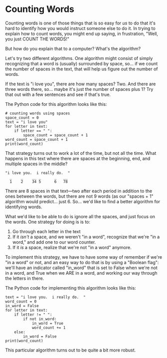 Counting Words
==============

Counting words is one of those things that is so easy for <i>us</i> to do that it's hard to identify how you would instruct someone else to do it. In trying to explain how to count words, you might end up saying, in frustration, "Well, you just COUNT THE WORDS!"

But how do you explain that to a computer? What's the algorithm?

Let's try two different algorithms. One algorithm might consist of simply recognizing that a word is (usually) surrounded by space, so... if we count the number of spaces in the text, that will help us figure out the number of words.

If the text is "i love you", there are how many spaces? Two. And there are three words there, so... maybe it's just the number of spaces plus 1? Try that out with a few sentences and see if that's true.

The Python code for this algorithm looks like this:

    # counting words using spaces
    space_count = 0
    text = "i love you"
    for letter in text:
        if letter == " ":
            space_count = space_count + 1
    word_count = space_count + 1
    print(word_count)
    
That strategy turns out to work a lot of the time, but not all the time. What happens in this text where there are spaces at the beginning, end, and multiple spaces in the middle?


    "i love you.  i really do.  "
      _    _    __ _      _   __
      1    2    34 5      6   78
      
There are 8 spaces in that text&mdash;two after each period in addition to the ones between the words, but there are not 9 words (as our "spaces + 1" algorithm would predict... just 6. So... we'd like to find a better algorithm for identifying words.

What we'd like to be able to do is ignore all the spaces, and just focus on the words. One strategy for doing is is to:

1. Go through each letter in the text
2. If it <i>isn't</i> a space, and we weren't "in a word", recognize that we're "in a word," and add one to our word counter.
3. If it <i>is</i> a space, realize that we're not "in a word" anymore.

To implement this strategy, we have to have some way of remember if we're "in a word" or not, and an easy way to do that is by using a "Boolean flag": we'll have an indicator called "in_word" that is set to False when we're not in a word, and True when we ARE in a word, and working our way through the letters in there.

The Python code for implementing this algorithm looks like this:

    text = "i love you.  i really do.  "
    word_count = 0
    in_word = False
    for letter in text:
        if letter != " ":
            if not in_word:
                in_word = True
                word_count += 1
        else:
            in_word = False
    print(word_count)
    
This particular algorithm turns out to be quite a bit more robust.
